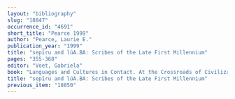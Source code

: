 ```yaml
---
layout: "bibliography"
slug: "18847"
occurrence_id: "4691"
short_title: "Pearce 1999"
author: "Pearce, Laurie E."
publication_year: "1999"
title: "sepīru and lúA.BA: Scribes of the Late First Millennium"
pages: "355-368"
editor: "Voet, Gabriela"
book: "Languages and Cultures in Contact. At the Crossroads of Civilizations in the Syro-Mesopotamian Realm, RAI 42, OLA 96 (Leuven)"
title: "sepīru and lúA.BA: Scribes of the Late First Millennium"
previous_item: "18850"
---
```

